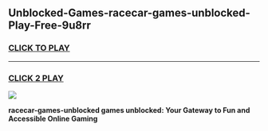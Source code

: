 
## Unblocked-Games-racecar-games-unblocked-Play-Free-9u8rr
<h3>
<a href="https://premium76.site?title=racecar-games-unblocked&ref=22A">CLICK TO PLAY</a></h3>
<hr>

<h3>
<a href="https://premium76.site?title=racecar-games-unblocked&ref=22A">CLICK 2 PLAY</a>
  
</h3>

<a href="https://premium76.site?title=racecar-games-unblocked&ref=22A"><img src="https://clearcache.store/games.png"></a>


**racecar-games-unblocked games unblocked: Your Gateway to Fun and Accessible Online Gaming**
